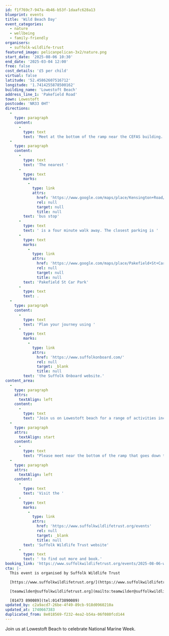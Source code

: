 ```yaml
---
id: f1f769c7-947a-4b46-b53f-1daafc628a13
blueprint: events
title: 'Wild Beach Day'
event_categories:
  - nature
  - wellbeing
  - family-friendly
organisers:
  - suffolk-wildlife-trust
featured_image: pelicanpelican-3x2/nature.png
start_date: '2025-08-06 10:30'
end_date: '2025-03-04 12:00'
free: false
cost_details: '£5 per child'
virtual: false
latitude: '52.45862607516712'
longitude: '1.7414255878500162'
building_name: 'Lowestoft Beach'
address_line_1: 'Pakefield Road'
town: Lowestoft
postcode: 'NR33 0HT'
directions:
  -
    type: paragraph
    content:
      -
        type: text
        text: 'Meet at the bottom of the ramp near the CEFAS building.'
  -
    type: paragraph
    content:
      -
        type: text
        text: 'The nearest '
      -
        type: text
        marks:
          -
            type: link
            attrs:
              href: 'https://www.google.com/maps/place/Kensington+Road/@52.4701792,1.7247255,14z/data=!4m20!1m13!4m12!1m3!2m2!1d1.741415!2d52.458532!1m6!1m2!1s0x47da1a48b633310f:0x14471a920355260!2sKensington+Road,+Lowestoft+NR33+0DF!2m2!1d1.739339!2d52.459942!3e2!3m5!1s0x47da1a48b633310f:0x14471a920355260!8m2!3d52.459942!4d1.739339!16s%2Fg%2F1q67sk4x5?entry=ttu&g_ep=EgoyMDI1MDIyNC4wIKXMDSoASAFQAw%3D%3D'
              rel: null
              target: null
              title: null
        text: 'bus stop'
      -
        type: text
        text: ' is a four minute walk away. The closest parking is '
      -
        type: text
        marks:
          -
            type: link
            attrs:
              href: 'https://www.google.com/maps/place/Pakefield+St+Car+Park/@52.4572396,1.7325911,17.25z/data=!4m23!1m16!4m15!1m6!1m2!1s0x47da1a4971b973c9:0x2c84b33fec5a721b!2sKendal+Road,+Lowestoft+NR33+0PD!2m2!1d1.7355958!2d52.4583896!1m6!1m2!1s0x47da1a4994894eb3:0x507aba8852d97178!2sThe+Seagull,+19-75+Morton+Rd,+Pakefield,+Lowestoft+NR33+0JH!2m2!1d1.7356033!2d52.4566925!3e2!3m5!1s0x47da1b5e1c31d843:0x69c464699df856ce!8m2!3d52.4557954!4d1.7376769!16s%2Fg%2F11frs3mqjx'
              rel: null
              target: null
              title: null
        text: 'Pakefield St Car Park'
      -
        type: text
        text: .
  -
    type: paragraph
    content:
      -
        type: text
        text: 'Plan your journey using '
      -
        type: text
        marks:
          -
            type: link
            attrs:
              href: 'https://www.suffolkonboard.com/'
              rel: null
              target: _blank
              title: null
        text: 'the Suffolk Onboard website.'
content_area:
  -
    type: paragraph
    attrs:
      textAlign: left
    content:
      -
        type: text
        text: "Join us on Lowestoft beach for a range of activities including beach art, sand castle building and a beach clean.\_"
  -
    type: paragraph
    attrs:
      textAlign: start
    content:
      -
        type: text
        text: "Please meet near the bottom of the ramp that goes down to the beach near CEFAS. We will have gazebo set up for the activities so you will be able to spot us!\_"
  -
    type: paragraph
    attrs:
      textAlign: left
    content:
      -
        type: text
        text: 'Visit the '
      -
        type: text
        marks:
          -
            type: link
            attrs:
              href: 'https://www.suffolkwildlifetrust.org/events'
              rel: null
              target: _blank
              title: null
        text: 'Suffolk Wildlife Trust website'
      -
        type: text
        text: ' to find out more and book.'
booking_link: 'https://www.suffolkwildlifetrust.org/events/2025-08-06-wild-beach-day-lowestoft-beach-0'
cta: |-
  This event is organised by Suffolk Wildlife Trust

  [https://www.suffolkwildlifetrust.org/](https://www.suffolkwildlifetrust.org/)

  [teamwilder@suffolkwildlifetrust.org](mailto:teamwilder@suffolkwildlifetrust.org)

  [01473 890089](tel:01473890089)
updated_by: c2a9acd7-26be-4f49-89cb-918d0960210a
updated_at: 1740667383
duplicated_from: 8e018569-f232-4ea2-b54a-06f080fcd144
---
```

Join us at Lowestoft Beach to celebrate National Marine Week.